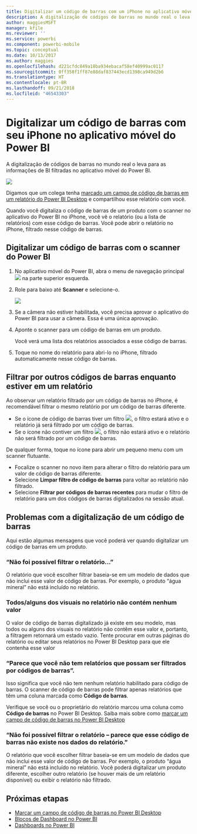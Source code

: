 ```yaml
---
title: Digitalizar um código de barras com um iPhone no aplicativo móvel do Power BI
description: A digitalização de códigos de barras no mundo real o leva para as informações de BI filtradas no aplicativo móvel do Power BI.
author: maggiesMSFT
manager: kfile
ms.reviewer: ''
ms.service: powerbi
ms.component: powerbi-mobile
ms.topic: conceptual
ms.date: 10/13/2017
ms.author: maggies
ms.openlocfilehash: d221cfdc849a18ba934ebacaf58ef40999ac0117
ms.sourcegitcommit: 0ff358f1ff87e88daf837443ecd1398ca949d2b6
ms.translationtype: HT
ms.contentlocale: pt-BR
ms.lasthandoff: 09/21/2018
ms.locfileid: "46543303"
---
```

# <a name="scan-a-barcode-with-your-iphone-from-the-power-bi-mobile-app"></a>Digitalizar um código de barras com seu iPhone no aplicativo móvel do Power BI
A digitalização de códigos de barras no mundo real o leva para as informações de BI filtradas no aplicativo móvel do Power BI.

![](media/mobile-apps-scan-barcode-iphone/power-bi-barcode-scanner.png)

Digamos que um colega tenha [marcado um campo de código de barras em um relatório do Power BI Desktop](../../desktop-mobile-barcodes.md) e compartilhou esse relatório com você. 

Quando você digitaliza o código de barras de um produto com o scanner no aplicativo do Power BI no iPhone, você vê o relatório (ou a lista de relatórios) com esse código de barras. Você pode abrir o relatório no iPhone, filtrado nesse código de barras.

## <a name="scan-a-barcode-with-the-power-bi-scanner"></a>Digitalizar um código de barras com o scanner do Power BI
1. No aplicativo móvel do Power BI, abra o menu de navegação principal ![](media/mobile-apps-scan-barcode-iphone/pbi_iph_navmenu.png) na parte superior esquerda. 
2. Role para baixo até **Scanner** e selecione-o. 
   
    ![](media/mobile-apps-scan-barcode-iphone/power-bi-scanner.png)
3. Se a câmera não estiver habilitada, você precisa aprovar o aplicativo do Power BI para usar a câmera. Essa é uma única aprovação. 
4. Aponte o scanner para um código de barras em um produto. 
   
    Você verá uma lista dos relatórios associados a esse código de barras.
5. Toque no nome do relatório para abri-lo no iPhone, filtrado automaticamente nesse código de barras.

## <a name="filter-by-other-barcodes-while-in-a-report"></a>Filtrar por outros códigos de barras enquanto estiver em um relatório
Ao observar um relatório filtrado por um código de barras no iPhone, é recomendável filtrar o mesmo relatório por um código de barras diferente.

* Se o ícone de código de barras tiver um filtro ![](media/mobile-apps-scan-barcode-iphone/power-bi-barcode-filtered-icon-black.png), o filtro estará ativo e o relatório já será filtrado por um código de barras. 
* Se o ícone não contiver um filtro ![](media/mobile-apps-scan-barcode-iphone/power-bi-barcode-unfiltered-icon.png), o filtro não estará ativo e o relatório não será filtrado por um código de barras. 

De qualquer forma, toque no ícone para abrir um pequeno menu com um scanner flutuante.

* Focalize o scanner no novo item para alterar o filtro do relatório para um valor de código de barras diferente. 
* Selecione **Limpar filtro de código de barras** para voltar ao relatório não filtrado.
* Selecione **Filtrar por códigos de barras recentes** para mudar o filtro de relatório para um dos códigos de barras digitalizados na sessão atual.

## <a name="issues-with-scanning-a-barcode"></a>Problemas com a digitalização de um código de barras
Aqui estão algumas mensagens que você poderá ver quando digitalizar um código de barras em um produto.

### <a name="couldnt-filter-report"></a>“Não foi possível filtrar o relatório...”
O relatório que você escolher filtrar baseia-se em um modelo de dados que não inclui esse valor de código de barras. Por exemplo, o produto “água mineral” não está incluído no relatório.  

### <a name="allsome-of-the-visuals-in-the-report-dont-contain-any-value"></a>Todos/alguns dos visuais no relatório não contém nenhum valor
O valor de código de barras digitalizado já existe em seu modelo, mas todos ou alguns dos visuais no relatório não contêm esse valor e, portanto, a filtragem retornará um estado vazio. Tente procurar em outras páginas do relatório ou editar seus relatórios no Power BI Desktop para que ele contenha esse valor 

### <a name="looks-like-you-dont-have-any-reports-that-can-be-filtered-by-barcodes"></a>“Parece que você não tem relatórios que possam ser filtrados por códigos de barras”.
Isso significa que você não tem nenhum relatório habilitado para código de barras. O scanner de código de barras pode filtrar apenas relatórios que têm uma coluna marcada como **Código de barras**.  

Verifique se você ou o proprietário do relatório marcou uma coluna como **Código de barras** no Power BI Desktop. Saiba mais sobre como [marcar um campo de código de barras no Power BI Desktop](../../desktop-mobile-barcodes.md)

### <a name="couldnt-filter-report---looks-like-this-barcode-doesnt-exist-in-the-report-data"></a>“Não foi possível filtrar o relatório – parece que esse código de barras não existe nos dados do relatório.”
O relatório que você escolher filtrar baseia-se em um modelo de dados que não inclui esse valor de código de barras. Por exemplo, o produto “água mineral” não está incluído no relatório. Você poderá digitalizar um produto diferente, escolher outro relatório (se houver mais de um relatório disponível) ou exibir o relatório não filtrado. 

## <a name="next-steps"></a>Próximas etapas
* [Marcar um campo de código de barras no Power BI Desktop](../../desktop-mobile-barcodes.md)
* [Blocos de Dashboard no Power BI](../end-user-tiles.md)
* [Dashboards no Power BI](../end-user-dashboards.md)

